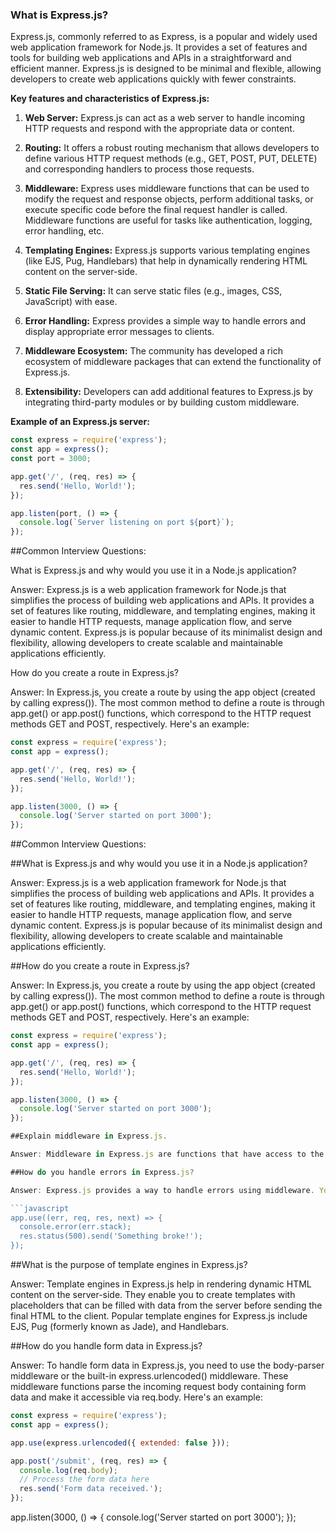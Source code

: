 ### What is Express.js?

Express.js, commonly referred to as Express, is a popular and widely used web application framework for Node.js. It provides a set of features and tools for building web applications and APIs in a straightforward and efficient manner. Express.js is designed to be minimal and flexible, allowing developers to create web applications quickly with fewer constraints.

**Key features and characteristics of Express.js:**

1. **Web Server:** Express.js can act as a web server to handle incoming HTTP requests and respond with the appropriate data or content.

2. **Routing:** It offers a robust routing mechanism that allows developers to define various HTTP request methods (e.g., GET, POST, PUT, DELETE) and corresponding handlers to process those requests.

3. **Middleware:** Express uses middleware functions that can be used to modify the request and response objects, perform additional tasks, or execute specific code before the final request handler is called. Middleware functions are useful for tasks like authentication, logging, error handling, etc.

4. **Templating Engines:** Express.js supports various templating engines (like EJS, Pug, Handlebars) that help in dynamically rendering HTML content on the server-side.

5. **Static File Serving:** It can serve static files (e.g., images, CSS, JavaScript) with ease.

6. **Error Handling:** Express provides a simple way to handle errors and display appropriate error messages to clients.

7. **Middleware Ecosystem:** The community has developed a rich ecosystem of middleware packages that can extend the functionality of Express.js.

8. **Extensibility:** Developers can add additional features to Express.js by integrating third-party modules or by building custom middleware.

**Example of an Express.js server:**

```javascript
const express = require('express');
const app = express();
const port = 3000;

app.get('/', (req, res) => {
  res.send('Hello, World!');
});

app.listen(port, () => {
  console.log(`Server listening on port ${port}`);
});
````


##Common Interview Questions:

What is Express.js and why would you use it in a Node.js application?

Answer: Express.js is a web application framework for Node.js that simplifies the process of building web applications and APIs. It provides a set of features like routing, middleware, and templating engines, making it easier to handle HTTP requests, manage application flow, and serve dynamic content. Express.js is popular because of its minimalist design and flexibility, allowing developers to create scalable and maintainable applications efficiently.

How do you create a route in Express.js?

Answer: In Express.js, you create a route by using the app object (created by calling express()). The most common method to define a route is through app.get() or app.post() functions, which correspond to the HTTP request methods GET and POST, respectively. Here's an example:


```javascript
const express = require('express');
const app = express();

app.get('/', (req, res) => {
  res.send('Hello, World!');
});

app.listen(3000, () => {
  console.log('Server started on port 3000');
});
````


##Common Interview Questions:

##What is Express.js and why would you use it in a Node.js application?

Answer: Express.js is a web application framework for Node.js that simplifies the process of building web applications and APIs. It provides a set of features like routing, middleware, and templating engines, making it easier to handle HTTP requests, manage application flow, and serve dynamic content. Express.js is popular because of its minimalist design and flexibility, allowing developers to create scalable and maintainable applications efficiently.

##How do you create a route in Express.js?

Answer: In Express.js, you create a route by using the app object (created by calling express()). The most common method to define a route is through app.get() or app.post() functions, which correspond to the HTTP request methods GET and POST, respectively. Here's an example:

```javascript
const express = require('express');
const app = express();

app.get('/', (req, res) => {
  res.send('Hello, World!');
});

app.listen(3000, () => {
  console.log('Server started on port 3000');
});

##Explain middleware in Express.js.

Answer: Middleware in Express.js are functions that have access to the request and response objects, and the next function. They can perform tasks like parsing request data, authentication, logging, error handling, etc. Middleware functions can be defined using app.use() or specific HTTP method functions (app.get(), app.post(), etc.). Middleware functions can modify the request and response objects or end the request-response cycle. To proceed to the next middleware or route handler, middleware functions should call next().

##How do you handle errors in Express.js?

Answer: Express.js provides a way to handle errors using middleware. You can define an error-handling middleware with four arguments (err, req, res, next). This middleware is called whenever an error occurs during request processing. It should be defined after all the other middleware functions. Here's an example:

```javascript
app.use((err, req, res, next) => {
  console.error(err.stack);
  res.status(500).send('Something broke!');
});
````

##What is the purpose of template engines in Express.js?

Answer: Template engines in Express.js help in rendering dynamic HTML content on the server-side. They enable you to create templates with placeholders that can be filled with data from the server before sending the final HTML to the client. Popular template engines for Express.js include EJS, Pug (formerly known as Jade), and Handlebars.

##How do you handle form data in Express.js?

Answer: To handle form data in Express.js, you need to use the body-parser middleware or the built-in express.urlencoded() middleware. These middleware functions parse the incoming request body containing form data and make it accessible via req.body. Here's an example:

```javascript
const express = require('express');
const app = express();

app.use(express.urlencoded({ extended: false }));

app.post('/submit', (req, res) => {
  console.log(req.body);
  // Process the form data here
  res.send('Form data received.');
});
````

app.listen(3000, () => {
  console.log('Server started on port 3000');
});
